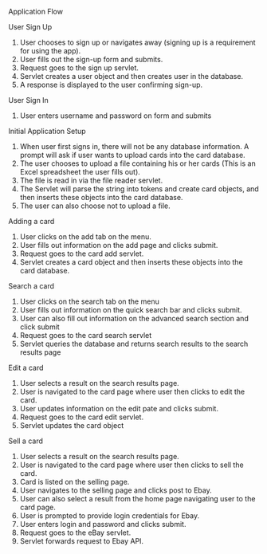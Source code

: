 Application Flow

User Sign Up
1. User chooses to sign up or navigates away (signing up is a requirement for using the app).
2. User fills out the sign-up form and submits.
3. Request goes to the sign up servlet.
4. Servlet creates a user object and then creates user in the database.
5. A response is displayed to the user confirming sign-up.

User Sign In
1. User enters username and password on form and submits 

Initial Application Setup
1. When user first signs in, there will not be any database information. A prompt will ask if user wants to upload cards into the card database.
2. The user chooses to upload a file containing his or her cards (This is an Excel spreadsheet the user fills out).
3. The file is read in via the file reader servlet.
4. The Servlet will parse the string into tokens and create card objects, and then inserts these objects into the card database.
5. The user can also choose not to upload a file.

Adding a card
1. User clicks on the add tab on the menu.
2. User fills out information on the add page and clicks submit. 
3. Request goes to the card add servlet.
4. Servlet creates a card object and then inserts these objects into the card database.

Search a card
1. User clicks on the search tab on the menu
2. User fills out information on the quick search bar and clicks submit.
3. User can also fill out information on the advanced search section and click submit
4. Request goes to the card search servlet
5. Servlet queries the database and returns search results to the search results page

Edit a card
1. User selects a result on the search results page.
2. User is navigated to the card page where user then clicks to edit the card.
3. User updates information on the edit pate and clicks submit.
4. Request goes to the card edit servlet.
5. Servlet updates the card object

Sell a card
1. User selects a result on the search results page.
2. User is navigated to the card page where user then clicks to sell the card.
3. Card is listed on the selling page.
4. User navigates to the selling page and clicks post to Ebay.
5. User can also select a result from the home page navigating user to the card page.
6. User is prompted to provide login credentials for Ebay.
7. User enters login and password and clicks submit.
8. Request goes to the eBay servlet.
9. Servlet forwards request to Ebay API.
